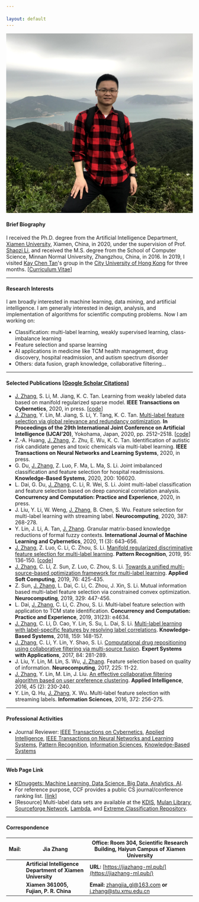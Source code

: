 ```yaml
---

layout: default 
---
```


<img class="profile-picture" src="1.jpg">

#### Brief Biography

I received the Ph.D. degree from the Artificial Intelligence Department, [Xiamen University](https://www.xmu.edu.cn/), Xiamen, China, in 2020, under the supervision of Prof. [Shaozi Li](https://imt.xmu.edu.cn/szdw/js.htm), and received the M.S. degree from the School of Computer Science, Minnan Normal University, Zhangzhou, China, in 2016. In 2019, I visited [Kay Chen Tan](http://www.cityu.edu.hk/stfprofile/kaytan.htm)'s group in the [City University of Hong Kong](https://www.cityu.edu.hk/) for three months. [[Curriculum Vitae](resume.pdf)]

---

#### Research Interests

I am broadly interested in machine learning, data mining, and artificial intelligence. I am generally interested in design, analysis, and implementation of algorithms for scientific computing problems. Now I am working on:

* Classification: multi-label learning, weakly supervised learning, class-imbalance learning
* Feature selection and sparse learning 
* AI applications in medicine like TCM health management, drug discovery, hospital readmission, and autism spectrum disorder
* Others: data fusion, graph knowledge, collaborative filtering...

---

#### Selected Publications [[Google Scholar Citations](https://scholar.google.com/citations?user=yBaTk-gAAAAJ&hl=en)]
* <u>J. Zhang</u>, S. Li, M. Jiang, K. C. Tan. Learning from weakly labeled data based on manifold regularized sparse model. **IEEE Transactions on Cybernetics**, 2020, in press. [[code](MSWL-master.zip)]
* <u>J. Zhang</u>, Y. Lin, M. Jiang, S. Li, Y. Tang, K. C. Tan. [Multi-label feature selection via global relevance and redundancy optimization](0348.pdf). **In Proceedings of the 29th International Joint Conference on Artificial Intelligence (IJCAI’20)**, Yokohama, Japan, 2020, pp. 2512–2518. [[code](GRRO-master.zip)]
* Z.-A. Huang, <u>J. Zhang</u>, Z. Zhu, E. Wu, K. C. Tan. Identification of autistic risk candidate genes and toxic chemicals via multi-label learning. **IEEE Transactions on Neural Networks and Learning Systems**, 2020, in press.
* G. Du, <u>J. Zhang</u>, Z. Luo, F. Ma, L. Ma, S. Li. Joint imbalanced classification and feature selection for hospital readmissions. **Knowledge-Based Systems**, 2020, 200: 106020.
* L. Dai, G. Du, <u>J. Zhang</u>, C. Li, R. Wei, S. Li. Joint multi-label classification and feature selection based on deep canonical correlation analysis. **Concurrency and Computation: Practice and Experience**, 2020, in press. 
* J. Liu, Y. Li, W. Weng, <u>J. Zhang</u>, B. Chen, S. Wu. Feature selection for multi-label learning with streaming label. **Neurocomputing**, 2020, 387: 268-278.
* Y. Lin, J. Li, A. Tan, <u>J. Zhang</u>. Granular matrix-based knowledge reductions of formal fuzzy contexts. **International Journal of Machine Learning and Cybernetics**, 2020, 11 (3): 643–656.
* <u>J. Zhang</u>, Z. Luo, C. Li, C. Zhou, S. Li. [Manifold regularized discriminative feature selection for multi-label learning](1-s2.0-S0031320319302341-main.pdf). **Pattern Recognition**, 2019, 95: 136-150. [[code](MDFS-master.zip)]
* <u>J. Zhang</u>, C. Li, Z. Sun, Z. Luo, C. Zhou, S. Li. [Towards a unified multi-source-based optimization framework for multi-label learning](1-s2.0-S1568494618307051-main.pdf). **Applied Soft Computing**, 2019, 76: 425-435.
* Z. Sun, <u>J. Zhang</u>, L. Dai, C. Li, C. Zhou, J. Xin, S. Li. Mutual information based multi-label feature selection via constrained convex optimization. **Neurocomputing**, 2019, 329: 447-456.
* L. Dai, <u>J. Zhang</u>, C. Li, C. Zhou, S. Li. Multi‐label feature selection with application to TCM state identification. **Concurrency and Computation: Practice and Experience**, 2019, 31(23): e4634.
* <u>J. Zhang</u>, C. Li, D. Cao, Y. Lin, S. Su, L. Dai, S. Li. [Multi-label learning with label-specific features by resolving label correlations](1-s2.0-S0950705118303472-main.pdf). **Knowledge-Based Systems**, 2018, 159: 148-157.
* <u>J. Zhang</u>, C. Li, Y. Lin, Y. Shao, S. Li. [Computational drug repositioning using collaborative filtering via multi-source fusion](1-s2.0-S0957417417303202-main.pdf). **Expert Systems with Applications**, 2017, 84: 281-289.
* J. Liu, Y. Lin, M. Lin, S. Wu, <u>J. Zhang</u>. Feature selection based on quality of information. **Neurocomputing**, 2017, 225: 11-22.
* <u>J. Zhang</u>, Y. Lin, M. Lin, J. Liu. [An effective collaborative filtering algorithm based on user preference clustering](10.1007_s10489-015-0756-9.pdf). **Applied Intelligence**, 2016, 45 (2): 230-240.
* Y. Lin, Q. Hu, <u>J. Zhang</u>, X. Wu. Multi-label feature selection with streaming labels. **Information Sciences**, 2016, 372: 256-275. 

---

#### Professional Activities
* Journal Reviewer: [IEEE Transactions on Cybernetics](https://mc.manuscriptcentral.com/cyb-ieee), [Applied Intelligence](https://www.editorialmanager.com/apin/Default.aspx), [IEEE Transactions on Neural Networks and Learning Systems](https://mc.manuscriptcentral.com/tnnls), [Pattern Recognition](https://www.journals.elsevier.com/pattern-recognition/), [Information Sciences](https://www.journals.elsevier.com/information-sciences), [Knowledge-Based Systems](https://www.journals.elsevier.com/knowledge-based-systems)

---

#### Web Page Link
* [KDnuggets: Machine Learning, Data Science, Big Data, Analytics, AI](https://www.kdnuggets.com/).
* For reference purpose, CCF provides a public CS journal/conference ranking list. [[link](https://www.ccf.org.cn/Academic_Evaluation/By_category/)]
* [Resource] Multi-label data sets are available at the [KDIS](http://www.uco.es/kdis/mllresources/), [Mulan Library](http://mulan.sourceforge.net/datasets.html), [Sourceforge Network](http://waikato.github.io/meka/datasets/), [Lambda](http://www.lamda.nju.edu.cn/files/MDDM-expdata.rar), and [Extreme Classification Repository](http://manikvarma.org/downloads/XC/XMLRepository.html).

---

#### Correspondence

|Mail:  | Jia Zhang| Office: Room 304, Scientific Research Building, Haiyun Campus of Xiamen University|
| ------------- | ------------- | ------------- |
|   | **Artificial Intelligence Department of Xiamen University** | **URL:** [https://jiazhang-ml.pub/](https://jiazhang-ml.pub/)|
|   | **Xiamen 361005, Fujian, P. R. China** |**Email:** [zhangjia_gl@163.com](mailto:zhangjia_gl@163.com) **or** [j.zhang@stu.xmu.edu.cn](mailto:j.zhang@stu.xmu.edu.cn)|
